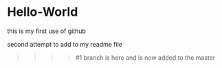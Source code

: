 # Hello-World
this is my first use of github

second attempt to add to my readme file
 >>>>#1 branch is here and is now added to the master
